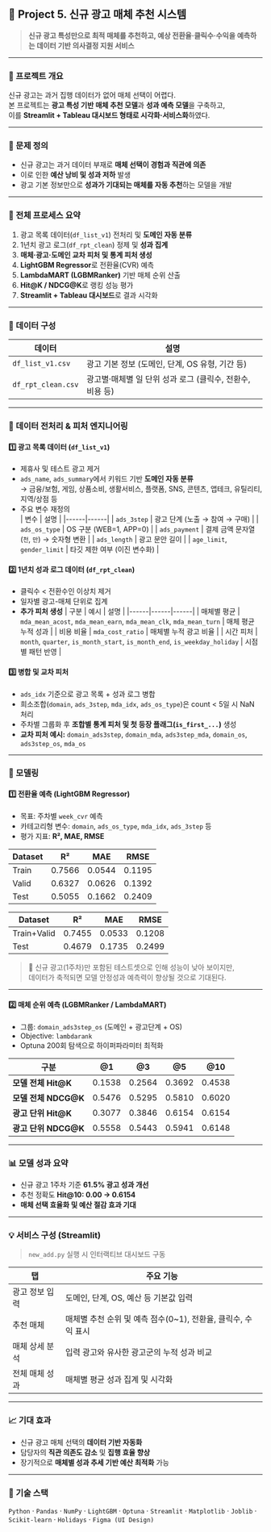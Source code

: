 ## 🧠 Project 5. 신규 광고 매체 추천 시스템  
> **신규 광고 특성만으로 최적 매체를 추천하고, 예상 전환율·클릭수·수익을 예측하는 데이터 기반 의사결정 지원 서비스**

---

### 📌 프로젝트 개요
신규 광고는 과거 집행 데이터가 없어 매체 선택이 어렵다.  
본 프로젝트는 **광고 특성 기반 매체 추천 모델**과 **성과 예측 모델**을 구축하고,  
이를 **Streamlit + Tableau 대시보드 형태로 시각화·서비스화**하였다.

---

### 🎯 문제 정의
- 신규 광고는 과거 데이터 부재로 **매체 선택이 경험과 직관에 의존**
- 이로 인한 **예산 낭비 및 성과 저하** 발생
- 광고 기본 정보만으로 **성과가 기대되는 매체를 자동 추천**하는 모델을 개발

---

### 🧭 전체 프로세스 요약
1. 광고 목록 데이터(`df_list_v1`) 전처리 및 **도메인 자동 분류**  
2. 1년치 광고 로그(`df_rpt_clean`) 정제 및 **성과 집계**  
3. **매체·광고·도메인 교차 피처 및 통계 피처 생성**  
4. **LightGBM Regressor**로 전환율(CVR) 예측  
5. **LambdaMART (LGBMRanker)** 기반 매체 순위 산출  
6. **Hit@K / NDCG@K**로 랭킹 성능 평가  
7. **Streamlit + Tableau 대시보드**로 결과 시각화

---

### 💾 데이터 구성
| 데이터 | 설명 |
|--------|------|
| `df_list_v1.csv` | 광고 기본 정보 (도메인, 단계, OS 유형, 기간 등) |
| `df_rpt_clean.csv` | 광고별·매체별 일 단위 성과 로그 (클릭수, 전환수, 비용 등) |

---

### 🧹 데이터 전처리 & 피처 엔지니어링

#### 1️⃣ 광고 목록 데이터 (`df_list_v1`)
- 제휴사 및 테스트 광고 제거  
- `ads_name`, `ads_summary`에서 키워드 기반 **도메인 자동 분류**  
  → 금융/보험, 게임, 상품소비, 생활서비스, 플랫폼, SNS, 콘텐츠, 앱테크, 유틸리티, 지역/상점 등  
- 주요 변수 재정의  
  | 변수 | 설명 |
  |------|------|
  | `ads_3step` | 광고 단계 (노출 → 참여 → 구매) |
  | `ads_os_type` | OS 구분 (WEB=1, APP=0) |
  | `ads_payment` | 결제 금액 문자열(`천`, `만`) → 숫자형 변환 |
  | `ads_length` | 광고 문안 길이 |
  | `age_limit`, `gender_limit` | 타깃 제한 여부 (이진 변수화) |

#### 2️⃣ 1년치 성과 로그 데이터 (`df_rpt_clean`)
- 클릭수 < 전환수인 이상치 제거  
- 일자별 광고-매체 단위로 집계  
- **추가 피처 생성**
  | 구분 | 예시 | 설명 |
  |------|------|------|
  | 매체별 평균 | `mda_mean_acost`, `mda_mean_earn`, `mda_mean_clk`, `mda_mean_turn` | 매체 평균 누적 성과 |
  | 비용 비율 | `mda_cost_ratio` | 매체별 누적 광고 비율 |
  | 시간 피처 | `month`, `quarter`, `is_month_start`, `is_month_end`, `is_weekday_holiday` | 시점별 패턴 반영 |

#### 3️⃣ 병합 및 교차 피처
- `ads_idx` 기준으로 광고 목록 + 성과 로그 병합  
- 희소조합(`domain`, `ads_3step`, `mda_idx`, `ads_os_type`)은 count < 5일 시 NaN 처리  
- 주차별 그룹화 후 **조합별 통계 피처 및 첫 등장 플래그(`is_first_...`)** 생성  
- **교차 피처 예시:** `domain_ads3step`, `domain_mda`, `ads3step_mda`, `domain_os`, `ads3step_os`, `mda_os`

---

### 🧠 모델링

#### 1️⃣ 전환율 예측 (LightGBM Regressor)
- 목표: 주차별 `week_cvr` 예측  
- 카테고리형 변수: `domain`, `ads_os_type`, `mda_idx`, `ads_3step` 등  
- 평가 지표: **R², MAE, RMSE**

| Dataset | R² | MAE | RMSE |
|----------|----|-----|------|
| Train | 0.7566 | 0.0544 | 0.1195 |
| Valid | 0.6327 | 0.0626 | 0.1392 |
| Test | 0.5055 | 0.1662 | 0.2409 |

| Dataset | R² | MAE | RMSE |
|--------------|--------|--------|--------|
| Train+Valid | 0.7455 | 0.0533 | 0.1208 |
| Test | 0.4679 | 0.1735 | 0.2499 |

> 💬 신규 광고(1주차)만 포함된 테스트셋으로 인해 성능이 낮아 보이지만,  
> 데이터가 축적되면 모델 안정성과 예측력이 향상될 것으로 기대된다.

---

#### 2️⃣ 매체 순위 예측 (LGBMRanker / LambdaMART)
- 그룹: `domain_ads3step_os` (도메인 + 광고단계 + OS)
- Objective: `lambdarank`
- Optuna 200회 탐색으로 하이퍼파라미터 최적화  

| 구분 | @1 | @3 | @5 | @10 |
|------|----|----|----|----|
| **모델 전체 Hit@K** | 0.1538 | 0.2564 | 0.3692 | 0.4538 |
| **모델 전체 NDCG@K** | 0.5476 | 0.5295 | 0.5810 | 0.6020 |
| **광고 단위 Hit@K** | 0.3077 | 0.3846 | 0.6154 | 0.6154 |
| **광고 단위 NDCG@K** | 0.5558 | 0.5443 | 0.5941 | 0.6148 |

---

### 📊 모델 성과 요약
- 신규 광고 1주차 기준 **61.5% 광고 성과 개선**
- 추천 정확도 **Hit@10: 0.00 → 0.6154**
- **매체 선택 효율화 및 예산 절감 효과 기대**

---

### 💡 서비스 구성 (Streamlit)
> `new_add.py` 실행 시 인터랙티브 대시보드 구동

| 탭 | 주요 기능 |
|----|-----------|
| 광고 정보 입력 | 도메인, 단계, OS, 예산 등 기본값 입력 |
| 추천 매체 | 매체별 추천 순위 및 예측 점수(0~1), 전환율, 클릭수, 수익 표시 |
| 매체 상세 분석 | 입력 광고와 유사한 광고군의 누적 성과 비교 |
| 전체 매체 성과 | 매체별 평균 성과 집계 및 시각화 |

---

### 📈 기대 효과
- 신규 광고 매체 선택의 **데이터 기반 자동화**  
- 담당자의 **직관 의존도 감소** 및 **집행 효율 향상**  
- 장기적으로 **매체별 성과 추세 기반 예산 최적화** 가능

---

### 🧰 기술 스택
`Python` · `Pandas` · `NumPy` · `LightGBM` · `Optuna` · `Streamlit` · `Matplotlib` · `Joblib` · `Scikit-learn` · `Holidays` · `Figma (UI Design)`

